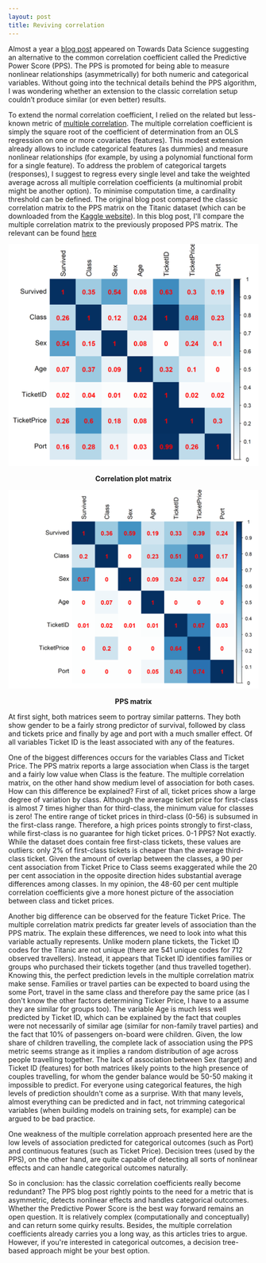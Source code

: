 ```yaml
---
layout: post
title: Reviving correlation
---
```


Almost a year a [blog post](https://towardsdatascience.com/rip-correlation-introducing-the-predictive-power-score-3d90808b9598) appeared on Towards Data Science suggesting an alternative to the common correlation coefficient called the Predictive Power Score (PPS). The PPS is promoted for being able to measure nonlinear relationships (asymmetrically) for both numeric and categorical variables. Without going into the technical details behind the PPS algorithm, I was wondering whether an extension to the classic correlation setup couldn’t produce similar (or even better) results. 

To extend the normal correlation coefficient, I relied on the related but less-known metric of [multiple correlation](https://en.wikipedia.org/wiki/Multiple_correlation). The multiple correlation coefficient is simply the square root of the coefficient of determination from an OLS regression on one or more covariates (features). This modest extension already allows to include categorical features (as dummies) and measure nonlinear relationships (for example, by using a polynomial functional form for a single feature). To address the problem of categorical targets (responses), I suggest to regress every single level and take the weighted average across all multiple correlation coefficients (a multinomial probit might be another option). To minimise computation time, a cardinality threshold can be defined. 
The original blog post compared the classic correlation matrix to the PPS matrix on the Titanic dataset (which can be downloaded from the [Kaggle website](https://www.kaggle.com/c/titanic/data)). In this blog post, I'll compare the multiple correlation matrix to the previously proposed PPS matrix. The relevant can be found [here](https://github.com/BertLenaerts/Multiple-correlation)

![Correlation plot matrix](/images/mult_corr_plot.png)
**<center>Correlation plot matrix</center>**

![PPS matrix](/images/PPS_plot.png) 
**<center>PPS matrix</center>**

At first sight, both matrices seem to portray similar patterns. They both show gender to be a fairly strong predictor of survival, followed by class and tickets price and finally by age and port with a much smaller effect. Of all variables Ticket ID is the least associated with any of the features.

One of the biggest differences occurs for the variables Class and Ticket Price. The PPS matrix reports a large association when Class is the target and a fairly low value when Class is the feature. The multiple correlation matrix, on the other hand show medium level of association for both cases. How can this difference be explained? First of all, ticket prices show a large degree of variation by class. Although the average ticket price for first-class is almost 7 times higher than for third-class, the minimum value for classes is zero! The entire range of ticket prices in third-class (0-56) is subsumed in the first-class range. Therefore, a high prices points strongly to first-class, while first-class is no guarantee for high ticket prices. 0-1 PPS? Not exactly. While the dataset does contain free first-class tickets, these values are outliers: only 2% of first-class tickets is cheaper than the average third-class ticket. Given the amount of overlap between the classes, a 90 per cent association from Ticket Price to Class seems exaggerated while the 20 per cent association in the opposite direction hides substantial average differences among classes. In my opinion, the 48-60 per cent multiple correlation coefficients give a more honest picture of the association between class and ticket prices. 

Another big difference can be observed for the feature Ticket Price. The multiple correlation matrix predicts far greater levels of association than the PPS matrix. The explain these differences, we need to look into what this variable actually represents. Unlike modern plane tickets, the Ticket ID codes for the Titanic are not unique (there are 541 unique codes for 712 observed travellers). Instead, it appears that Ticket ID identifies families or groups who purchased their tickets together (and thus travelled together). Knowing this, the perfect prediction levels in the multiple correlation matrix make sense. Families or travel parties can be expected to board using the some Port, travel in the same class and therefore pay the same price (as I don't know the other factors determining Ticker Price, I have to a assume they are similar for groups too). The variable Age is much less well predicted by Ticket ID, which can be explained by the fact that couples were not necessarily of similar age (similar for non-family travel parties) and the fact that 10% of passengers on-board were children. Given, the low share of children travelling, the complete lack of association using the PPS metric seems strange as it implies a random distribution of age across people travelling together. The lack of association between Sex (target) and Ticket ID (features) for both matrices likely points to the high presence of couples travelling, for whom the gender balance would be 50-50 making it impossible to predict.  For everyone using categorical features, the high levels of prediction shouldn't come as a surprise. With that many levels, almost everything can be predicted and in fact, not trimming categorical variables (when building models on training sets, for example) can be argued to be bad practice. 

One weakness of the multiple correlation approach presented here are the low levels of association predicted for categorical outcomes (such as Port) and continuous features (such as Ticket Price). Decision trees (used by the PPS), on the other hand, are quite capable of detecting all sorts of nonlinear effects and can handle categorical outcomes naturally. 

So in conclusion: has the classic correlation coefficients really become redundant? The PPS blog post rightly points to the need for a metric that is asymmetric, detects nonlinear effects and handles categorical outcomes. Whether the Predictive Power Score is the best way forward remains an open question. It is relatively complex (computationally and conceptually) and can return some quirky results. Besides, the multiple correlation coefficients already carries you a long way, as this articles tries to argue. However, if you're interested in categorical outcomes, a decision tree-based approach might be your best option.

